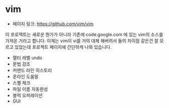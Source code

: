 vim
==================================================
- 페이지 링크: https://github.com/vim/vim

이 프로젝트는 새로운 뭔가가 아니라 기존에 code.google.com 에 있는 vim의 소스를 가져온 거라고 합니다.
이제는 vim이 vi를 거의 대체 해버려서 둘의 차이점 같은건 잘 모르고 있었는데
프로젝트 페이지에 간단하게 나와 있습니다.

* 멀티 레벨 undo
* 문법 강조
* 커맨드 라인 히스토리
* 온라인 도움말
* 스펠 체크
* 파일 이름 자동완성
* 블럭 오퍼레이션
* GUI

